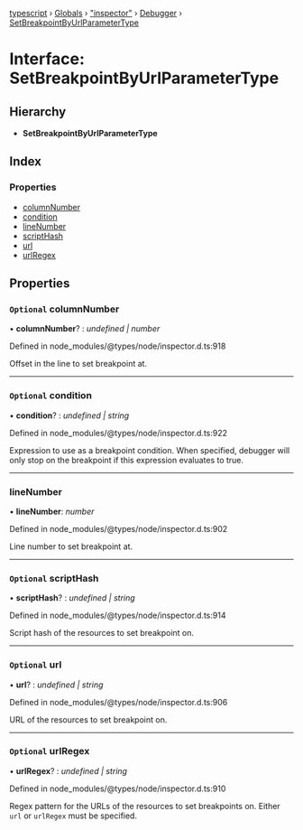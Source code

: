 [typescript](../README.md) › [Globals](../globals.md) › ["inspector"](../modules/_inspector_.md) › [Debugger](../modules/_inspector_.debugger.md) › [SetBreakpointByUrlParameterType](_inspector_.debugger.setbreakpointbyurlparametertype.md)

# Interface: SetBreakpointByUrlParameterType

## Hierarchy

* **SetBreakpointByUrlParameterType**

## Index

### Properties

* [columnNumber](_inspector_.debugger.setbreakpointbyurlparametertype.md#optional-columnnumber)
* [condition](_inspector_.debugger.setbreakpointbyurlparametertype.md#optional-condition)
* [lineNumber](_inspector_.debugger.setbreakpointbyurlparametertype.md#linenumber)
* [scriptHash](_inspector_.debugger.setbreakpointbyurlparametertype.md#optional-scripthash)
* [url](_inspector_.debugger.setbreakpointbyurlparametertype.md#optional-url)
* [urlRegex](_inspector_.debugger.setbreakpointbyurlparametertype.md#optional-urlregex)

## Properties

### `Optional` columnNumber

• **columnNumber**? : *undefined | number*

Defined in node_modules/@types/node/inspector.d.ts:918

Offset in the line to set breakpoint at.

___

### `Optional` condition

• **condition**? : *undefined | string*

Defined in node_modules/@types/node/inspector.d.ts:922

Expression to use as a breakpoint condition. When specified, debugger will only stop on the breakpoint if this expression evaluates to true.

___

###  lineNumber

• **lineNumber**: *number*

Defined in node_modules/@types/node/inspector.d.ts:902

Line number to set breakpoint at.

___

### `Optional` scriptHash

• **scriptHash**? : *undefined | string*

Defined in node_modules/@types/node/inspector.d.ts:914

Script hash of the resources to set breakpoint on.

___

### `Optional` url

• **url**? : *undefined | string*

Defined in node_modules/@types/node/inspector.d.ts:906

URL of the resources to set breakpoint on.

___

### `Optional` urlRegex

• **urlRegex**? : *undefined | string*

Defined in node_modules/@types/node/inspector.d.ts:910

Regex pattern for the URLs of the resources to set breakpoints on. Either <code>url</code> or <code>urlRegex</code> must be specified.
